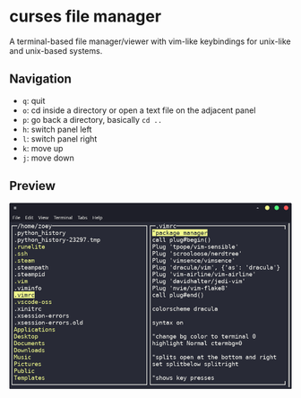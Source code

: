 # curses file manager
A terminal-based file manager/viewer with vim-like keybindings for unix-like and unix-based systems.

Navigation
-----
* `q`: quit
* `o`: cd inside a directory or open a text file on the adjacent panel
* `p`: go back a directory, basically `cd ..`
* `h`: switch panel left
* `l`: switch panel right
* `k`: move up
* `j`: move down

Preview
-----
![alt txt](https://github.com/zoeyalex/curses-file-manager/blob/master/img/Screenshot_2021-04-21_19-39-36.png)
